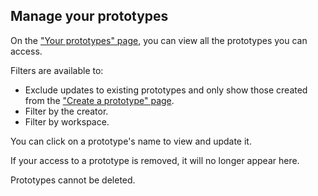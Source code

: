## Manage your prototypes  <!-- markdownlint-disable-line first-line-h1 -->

On the ["Your prototypes" page](/history), you can view all the prototypes you can access.

Filters are available to:

- Exclude updates to existing prototypes and only show those created from the ["Create a prototype" page](/create).
- Filter by the creator.
- Filter by workspace.

You can click on a prototype's name to view and update it.

If your access to a prototype is removed, it will no longer appear here.

Prototypes cannot be deleted.
